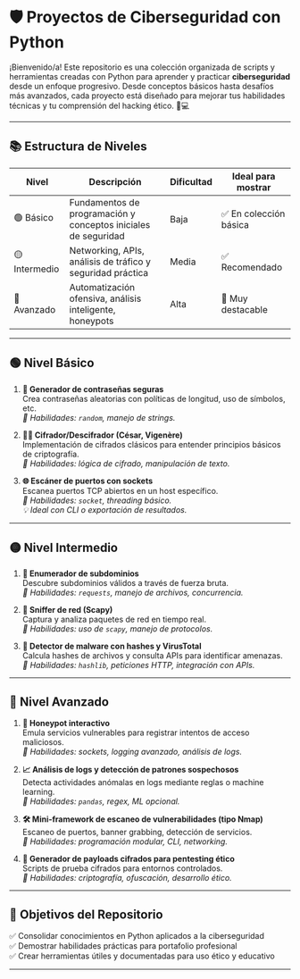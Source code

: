# 🛡️ Proyectos de Ciberseguridad con Python

¡Bienvenido/a! Este repositorio es una colección organizada de scripts y herramientas creadas con Python para aprender y practicar **ciberseguridad** desde un enfoque progresivo. Desde conceptos básicos hasta desafíos más avanzados, cada proyecto está diseñado para mejorar tus habilidades técnicas y tu comprensión del hacking ético. 🧠💻

---

## 📚 Estructura de Niveles

| Nivel | Descripción | Dificultad | Ideal para mostrar |
|-------|-------------|------------|---------------------|
| 🟢 Básico | Fundamentos de programación y conceptos iniciales de seguridad | Baja | ✅ En colección básica |
| 🟡 Intermedio | Networking, APIs, análisis de tráfico y seguridad práctica | Media | ✅ Recomendado |
| 🔴 Avanzado | Automatización ofensiva, análisis inteligente, honeypots | Alta | 🌟 Muy destacable |

---

## 🟢 Nivel Básico

1. **🔐 Generador de contraseñas seguras**  
   Crea contraseñas aleatorias con políticas de longitud, uso de símbolos, etc.  
   _🧠 Habilidades: `random`, manejo de strings._

2. **🕵️‍♂️ Cifrador/Descifrador (César, Vigenère)**  
   Implementación de cifrados clásicos para entender principios básicos de criptografía.  
   _🧠 Habilidades: lógica de cifrado, manipulación de texto._

3. **🌐 Escáner de puertos con sockets**  
   Escanea puertos TCP abiertos en un host específico.  
   _🧠 Habilidades: `socket`, threading básico._  
   _💡 Ideal con CLI o exportación de resultados._

---

## 🟡 Nivel Intermedio

1. **🔎 Enumerador de subdominios**  
   Descubre subdominios válidos a través de fuerza bruta.  
   _🧠 Habilidades: `requests`, manejo de archivos, concurrencia._

2. **📡 Sniffer de red (Scapy)**  
   Captura y analiza paquetes de red en tiempo real.  
   _🧠 Habilidades: uso de `scapy`, manejo de protocolos._

3. **🦠 Detector de malware con hashes y VirusTotal**  
   Calcula hashes de archivos y consulta APIs para identificar amenazas.  
   _🧠 Habilidades: `hashlib`, peticiones HTTP, integración con APIs._

---

## 🔴 Nivel Avanzado

1. **🎯 Honeypot interactivo**  
   Emula servicios vulnerables para registrar intentos de acceso maliciosos.  
   _🧠 Habilidades: sockets, logging avanzado, análisis de logs._

2. **📈 Análisis de logs y detección de patrones sospechosos**  
   Detecta actividades anómalas en logs mediante reglas o machine learning.  
   _🧠 Habilidades: `pandas`, regex, ML opcional._

3. **🛠️ Mini-framework de escaneo de vulnerabilidades (tipo Nmap)**  
   Escaneo de puertos, banner grabbing, detección de servicios.  
   _🧠 Habilidades: programación modular, CLI, networking._

4. **🧬 Generador de payloads cifrados para pentesting ético**  
   Scripts de prueba cifrados para entornos controlados.  
   _🧠 Habilidades: criptografía, ofuscación, desarrollo ético._

---

## 🚀 Objetivos del Repositorio

✅ Consolidar conocimientos en Python aplicados a la ciberseguridad  
✅ Demostrar habilidades prácticas para portafolio profesional  
✅ Crear herramientas útiles y documentadas para uso ético y educativo

---
